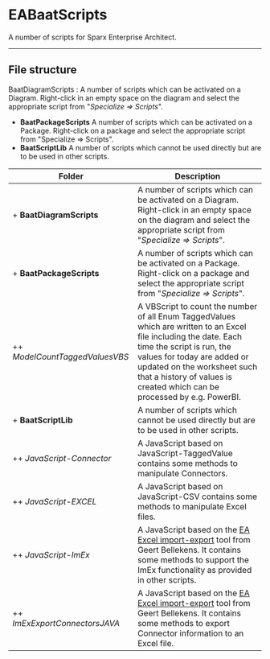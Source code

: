 # EABaatScriptsA number of scripts for Sparx Enterprise Architect.---## File structureBaatDiagramScripts: A number of scripts which can be activated on a Diagram. Right-click in an empty space on the diagram and select the appropriate script from "*Specialize => Scripts*".- **BaatPackageScripts**A number of scripts which can be activated on a Package. Right-click on a package and select the appropriate script from "Specialize => Scripts".- **BaatScriptLib**A number of scripts which cannot be used directly but are to be used in other scripts.| Folder | Description || ----------- | ----------- || + **BaatDiagramScripts** | A number of scripts which can be activated on a Diagram. Right-click in an empty space on the diagram and select the appropriate script from "*Specialize => Scripts*". || + **BaatPackageScripts** | A number of scripts which can be activated on a Package. Right-click on a package and select the appropriate script from "*Specialize => Scripts*". || ++ *ModelCountTaggedValuesVBS* | A VBScript to count the number of all Enum TaggedValues which are written to an Excel file including the date. Each time the script is run, the values for today are added or updated on the worksheet such that a history of values is created which can be processed by e.g. PowerBI. || + **BaatScriptLib** | A number of scripts which cannot be used directly but are to be used in other scripts. || ++ *JavaScript-Connector* | A JavaScript based on JavaScript-TaggedValue contains some methods to manipulate Connectors. || ++ *JavaScript-EXCEL* | A JavaScript based on JavaScript-CSV contains some methods to manipulate Excel files. || ++ *JavaScript-ImEx* | A JavaScript based on the [EA Excel import-export](https://bellekens.com/ea-excel-import-export/) tool from Geert Bellekens. It contains some methods to support the ImEx functionality as provided in other scripts. || ++ *ImExExportConnectorsJAVA* | A JavaScript based on the [EA Excel import-export](https://bellekens.com/ea-excel-import-export/) tool from Geert Bellekens. It contains some methods to export Connector information to an Excel file. |